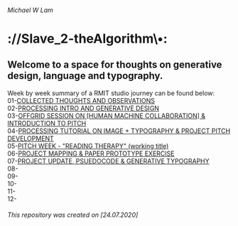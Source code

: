 ###### Michael W Lam
# ://Slave_2-theAlgorithm\\•:

## Welcome to a space for thoughts on generative design, language and typography.

Week by week summary of a RMIT studio journey can be found below:</br>
01-[COLLECTED THOUGHTS AND OBSERVATIONS](https://github.com/mikewlam/S2A/tree/master/WK1)</br>
02-[PROCESSING INTRO AND GENERATIVE DESIGN](https://github.com/mikewlam/S2A/tree/master/WK2)</br>
03-[OFFGRID SESSION ON [HUMAN MACHINE COLLABORATION] & INTRODUCTION TO PITCH](https://github.com/mikewlam/S2A/tree/master/WK3)</br>
04-[PROCESSING TUTORIAL ON IMAGE + TYPOGRAPHY & PROJECT PITCH DEVELOPMENT](https://github.com/mikewlam/S2A/tree/master/WK4)</br>
05-[PITCH WEEK - "READING THERAPY" (working title)](https://github.com/mikewlam/S2A/tree/master/WK5)</br>
06-[PROJECT MAPPING & PAPER PROTOTYPE EXERCISE](https://github.com/mikewlam/S2A/tree/master/WK6)</br>
07-[PROJECT UPDATE, PSUEDOCODE & GENERATIVE TYPOGRAPHY](https://github.com/mikewlam/S2A/tree/master/WK7)</br>
08-</br>
09-</br>
10-</br>
11-</br>
12-</br>

###### This repository was created on [24.07.2020]
